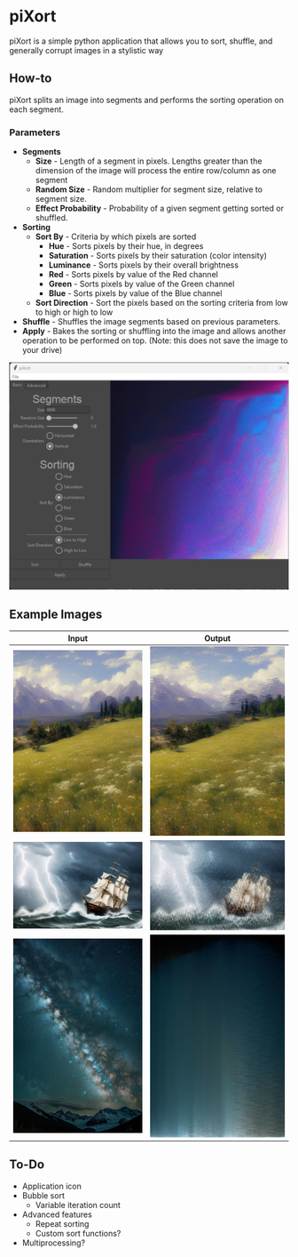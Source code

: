 # piXort
piXort is a simple python application that allows you to sort, shuffle, and generally corrupt images in a stylistic way

## How-to
piXort splits an image into segments and performs the sorting operation on each segment.

### Parameters
- **Segments**
  - **Size** - Length of a segment in pixels. Lengths greater than the dimension of the image will process the entire row/column as one segment
  - **Random Size** - Random multiplier for segment size, relative to segment size.
  - **Effect Probability** - Probability of a given segment getting sorted or shuffled.
- **Sorting**
  - **Sort By** - Criteria by which pixels are sorted
    - **Hue** - Sorts pixels by their hue, in degrees
    - **Saturation** - Sorts pixels by their saturation (color intensity)
    - **Luminance** - Sorts pixels by their overall brightness
    - **Red** - Sorts pixels by value of the Red channel
    - **Green** - Sorts pixels by value of the Green channel
    - **Blue** - Sorts pixels by value of the Blue channel   
  - **Sort Direction** - Sort the pixels based on the sorting criteria from low to high or high to low
- **Shuffle** - Shuffles the image segments based on previous parameters.
- **Apply** - Bakes the sorting or shuffling into the image and allows another operation to be performed on top. (Note: this does not save the image to your drive)

![](/images/gui.png)

## Example Images
Input                    |  Output
:-----------------------:|:-------------------------:
![](/images/image1.png)  |  ![](/images/image1-sorted.png)
![](/images/image2.png)  |  ![](/images/image2-sorted.png)
![](/images/image3.png)  |  ![](/images/image3-sorted.png)

## To-Do
- Application icon
- Bubble sort
  - Variable iteration count
- Advanced features
  - Repeat sorting
  - Custom sort functions?
- Multiprocessing?
